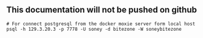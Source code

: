 
## This documentation will not be pushed on github

```
# For connect postgresql from the docker moxie server form local host
psql -h 129.3.20.3 -p 7778 -U soney -d bitezone -W soneybitezone
```

